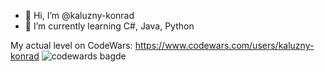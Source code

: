 - 👋 Hi, I’m @kaluzny-konrad
- 🌱 I’m currently learning C#, Java, Python

My actual level on CodeWars:
https://www.codewars.com/users/kaluzny-konrad
![codewards bagde](https://www.codewars.com/users/kaluzny-konrad/badges/small)

<!---
kaluzny-konrad/kaluzny-konrad is a ✨ special ✨ repository because its `README.md` (this file) appears on your GitHub profile.
You can click the Preview link to take a look at your changes.
--->
